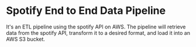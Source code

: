 # Spotify End to End Data Pipeline
It's an ETL pipeline using the spotify API on AWS. The pipeline will retrieve data from the spotify API, transform it to a desired format, and load it into an AWS S3 bucket.
